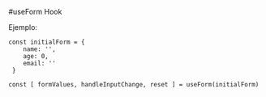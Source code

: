 #useForm Hook

Ejemplo:

````
const initialForm = { 
    name: '',
    age: 0,
    email: ''
 }
 
const [ formValues, handleInputChange, reset ] = useForm(initialForm)

````